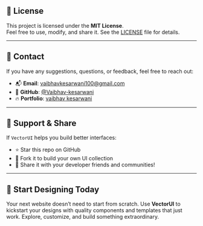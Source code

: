 ## 📄 License

This project is licensed under the **MIT License**.  
Feel free to use, modify, and share it. See the [LICENSE](LICENSE) file for details.

---

## 📢 Contact

If you have any suggestions, questions, or feedback, feel free to reach out:

- 📬 **Email**: [vaibhavkesarwani100@gmail.com](mailto:vaibhavkesarwani100@gmail.com)  
- 💼 **GitHub**: [@Vaibhav-kesarwani](https://github.com/Vaibhav-kesarwani)
- 🔥 **Portfolio**: [vaibhav kesarwani](https://vaibhavkesarwani.vercel.app/)

---

## 🌟 Support & Share

If `VectorUI` helps you build better interfaces:

- ⭐ Star this repo on GitHub 
- 🍴 Fork it to build your own UI collection 
- 📣 Share it with your developer friends and communities!

---

## 🚀 Start Designing Today

Your next website doesn’t need to start from scratch. Use **VectorUI** to kickstart your designs with quality components and templates that just work. Explore, customize, and build something extraordinary.